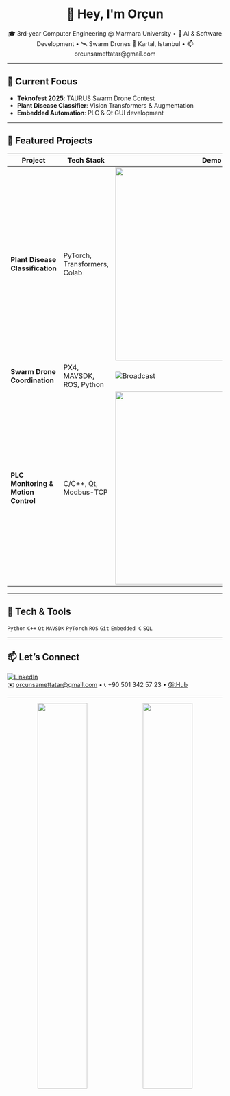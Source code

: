 <h1 align="center">👋 Hey, I'm Orçun</h1>
<p align="center">
  🎓 3rd‑year Computer Engineering @ Marmara University • 🤖 AI & Software Development • 🛰️ Swarm Drones  
  📍 Kartal, Istanbul • 📫 orcunsamettatar@gmail.com
</p>

---

## 🔭 Current Focus
- **Teknofest 2025**: TAURUS Swarm Drone Contest  
- **Plant Disease Classifier**: Vision Transformers & Augmentation  
- **Embedded Automation**: PLC & Qt GUI development

---

## 🚀 Featured Projects

| Project                                    | Tech Stack                        |  Demo                                            |
|--------------------------------------------|-----------------------------------|--------------------------------------------------|
| **Plant Disease Classification**           | PyTorch, Transformers, Colab      | <img src="https://community.libretranslate.com/uploads/default/original/1X/a98c2fea0f6ec8314153dfbe0c1583c69ca3d4e2.gif" width="450"/> |
| **Swarm Drone Coordination**               | PX4, MAVSDK, ROS, Python          | ![Broadcast](https://meshmerize.net/wp-content/uploads/2024/05/social-media-broadcast-1-1.gif) |
| **PLC Monitoring & Motion Control**        | C/C++, Qt, Modbus-TCP             | <img src="https://media.giphy.com/media/xT9IgzoKnwFNmISR8I/giphy.gif" width="450"/> |

---

## 🧰 Tech & Tools
`Python` `C++` `Qt` `MAVSDK` `PyTorch` `ROS` `Git` `Embedded C` `SQL`

---

## 📫 Let’s Connect
[![LinkedIn](https://img.shields.io/badge/LinkedIn-0A66C2?style=flat&logo=linkedin&logoColor=white)](https://www.linkedin.com/in/orçun-samet-tatar-632699246)  
✉️ orcunsamettatar@gmail.com • 📞 +90 501 342 57 23 • [GitHub](https://github.com/Aidiaru)

---

<p align="center">
  <img src="https://github-readme-stats.vercel.app/api?username=Aidiaru&show_icons=true&theme=radical" width="48%"/>
  <img src="https://streak-stats.demolab.com/?user=Aidiaru&theme=radical" width="48%"/>
</p>
